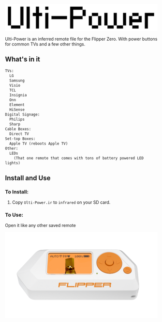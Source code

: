 ![](/assets/title.png)

Ulti-Power is an inferred remote file for the Flipper Zero. With power buttons for common TVs and a few other things.

## What's in it

```
TVs:
  LG
  Samsung
  Visio
  TCL
  Insignia
  Onn
  Element
  HiSense
Digital Signage:
  Philips
  Sharp
Cable Boxes:
  Direct TV
Set-top Boxes:
  Apple TV (reboots Apple TV) 
Other:
  LEDs 
    (That one remote that comes with tons of battery powered LED lights)
```

## Install and Use

### To Install:

1. Copy `Ulti-Power.ir` to `infrared` on your SD card.

### To Use:

Open it like any other saved remote

![](/assets/flipcat.png)